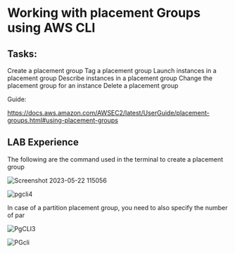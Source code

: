 # Working with placement Groups using AWS CLI


## Tasks:

Create a placement group
Tag a placement group
Launch instances in a placement group
Describe instances in a placement group
Change the placement group for an instance
Delete a placement group


Guide: 

https://docs.aws.amazon.com/AWSEC2/latest/UserGuide/placement-groups.html#using-placement-groups






## LAB Experience

The following are the command used in the terminal to create a placement group


![Screenshot 2023-05-22 115056](https://github.com/DanielChris12/Cloud_DevOps_C4/assets/105374941/db399b41-e0ab-4b3b-b973-372d0a12fd5b)


![pgcli4](https://github.com/DanielChris12/Cloud_DevOps_C4/assets/105374941/03cf5094-98ac-43e5-8162-0f27d06929ae)

 
 In case of a partition placement group, you need to also specify the number of par
 
![PgCLI3](https://github.com/DanielChris12/Cloud_DevOps_C4/assets/105374941/a16470ab-84d7-4f2d-ac57-7cb1e3fabb71)


![PGcli](https://github.com/DanielChris12/Cloud_DevOps_C4/assets/105374941/8261cef1-f336-4291-a56c-288e7fb8bd17)

